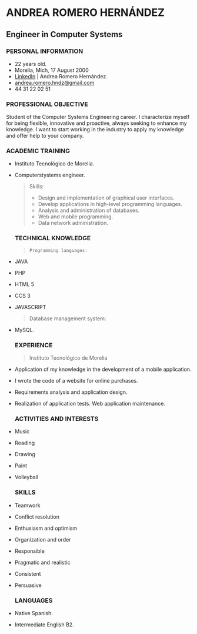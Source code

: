 # **ANDREA ROMERO HERNÁNDEZ**

## Engineer in Computer Systems

### **PERSONAL INFORMATION**

*   22 years old.
*   Morelia, Mich, 17 August 2000
*   [LinkedIn](https://www.linkedin.com/in/andrea-romero-a3764b222/) | Andrea Romero Hernández.
*   andrea.romero.hndz@gmail.com
*   44 31 22 02 51

### **PROFESSIONAL OBJECTIVE**

Student of the Computer Systems Engineering career. I characterize myself for being flexible, innovative and proactive, always seeking to enhance my knowledge. I want to start working in the industry to apply my knowledge and offer help to your company.

### **ACADEMIC TRAINING**

*   Instituto Tecnológico de Morelia.
*  Computerstystems engineer.

    > Skills:
    > 
    > *   Design and implementation of graphical user interfaces.
    > *   Develop applications in high-level programming languages.
    > *   Analysis and administration of databases.
    > *   Web and mobile programming.
    > *  Data network administration.
    >     
   ### **TECHNICAL KNOWLEDGE**
    
    >     Programming languages:

*   JAVA
*   PHP
*   HTML 5
*   CCS 3
*   JAVASCRIPT

    > Database management system:

*   MySQL.

    ### **EXPERIENCE**

    > Instituto Tecnológico de Morelia
* Application of my knowledge in the development of a mobile application.
* I wrote the code of a website for online purchases.
* Requirements analysis and application design.
* Realization of application tests. Web application maintenance.

    ### **ACTIVITIES AND INTERESTS**
*   Music
*   Reading
*   Drawing
*   Paint
*   Volleyball

    ### **SKILLS**


*   Teamwork
*   Conflict resolution
*   Enthusiasm and optimism
*   Organization and order
*   Responsible
*   Pragmatic and realistic
*   Consistent
*   Persuasive
    ### **LANGUAGES**
*   Native Spanish.
*   Intermediate English B2\.
